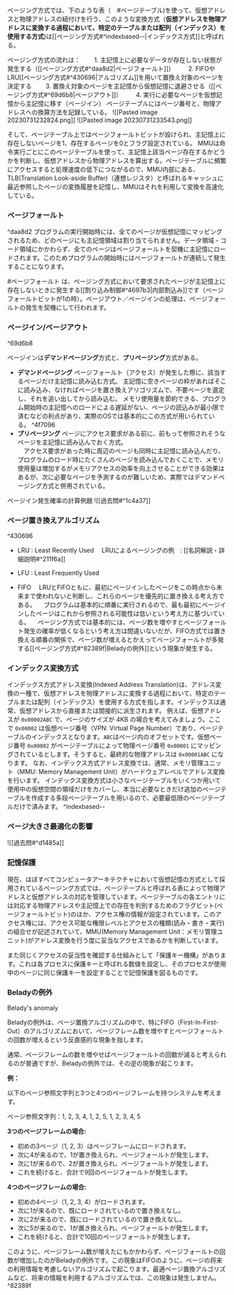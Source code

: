 ページング方式では、下のような表（　#ページテーブル)を使って、仮想アドレスと物理アドレスの紐付けを行う、このような変換方式（**仮想アドレスを物理アドレスに変換する過程において、特定のテーブルまたは配列（インデックス）を使用する方式**)は[[ページング方式#^indexbased--|インデックス方式]]と呼ばれる。

ページング方式の流れは：
　　1. 主記憶上に必要なデータが存在しない状態が発生する（[[ページング方式#^daa8d2|ページフォールト]]）
　　2. FIFOやLRU[[ページング方式#^430696|アルゴリズム]]を用いて置換え対象のページを決定する
　　3. 置換え対象のページを主記憶から仮想記憶に退避させる（[[ページング方式#^69d6b8|ページアウト]]）
　　4. 実行に必要なページを仮想記憶から主記憶に移す（ページイン）
ページテーブルにはページ番号と、物理アドレスへの換算方法を記録している。
![[Pasted image 20230731232824.png]]
![[Pasted image 20230731233543.png]]

そして、ページテーブル上ではページフォールトビットが設けられ、主記憶上に存在しないページを1、存在するページを0とフラグ設定されている。
MMUは命令実行ごとにこのページテーブルを使って、主記憶上該当ページ存在するかどうかを判断し、仮想アドレスから物理アドレスを算出する。ページテーブルに頻繁にアクセスすると処理速度の低下につながるので、MMU内部にある、TLB(Translation Look-aside Buffer)（連想レジスタ）と呼ばれるキャッシュに最近参照したページの変換履歴を記憶し、MMUはそれを利用して変換を高速化している。

### ページフォールト

^daa8d2
プログラムの実行開始時には、全てのページが仮想記憶にマッピングされるため、どのページにも主記憶領域は割り当てられません。データ領域・コード領域にかかわらず、全てのページはページフォールトを契機に主記憶にロードされます。このためプログラムの開始時にはページフォールトが連続して発生することになります。

#ページフォールト は、ページング方式において要求されたページが主記憶上に存在しないときに発生する[[割り込み制御#^4697b3|内部割込み]]です（ページフォールトビットが1の時）。ページアウト／ページインの処理は、ページフォールトの発生を契機にして行われます。

### ページイン/ページアウト

^69d6b8

ページインは**デマンドページング**方式と、**プリページング**方式がある。
- **デマンドページング**
  ページフォールト（アクセス）が発生した際に、該当するページだけ主記憶に読み込む方式。
  主記憶に空きページの枠があればそこに読み込み、なければページを置き換えアリゴリズムで、不要ページを選定し、それを追い出してから読み込む。
  メモリ使用量を節約できる、プログラム開始時の主記憶へのロードによる遅延がない、ページの読込みが最小限で済むなどの利点があり、実際のOSでは基本的にこの方式が用いられている。
   ^4f7096
 - **プリページング**
   ページにアクセス要求がある前に、前もって参照されそうなページを主記憶に読み込んでおく方式。  
　アクセス要求があった時に周辺のページも同時に主記憶に読み込んだり、プログラムのロード時にたくさんのページを読み込んでおくことで、メモリ使用量は増加するがメモリアクセスの効率を向上させることができる効果はあるが、次に必要なページを予測するのが難しいため、実際ではデマンドページング方式と併用されている。

ページイン発生確率の計算例題
![[過去問#^1c4a37]]

### ページ置き換えアルゴリズム

^430696

- LRU : Least Recently Used
　LRUによるページングの例　: [[名詞解説・詳細説明#^211f6a]]
- LFU : Least Frequently Used

- FIFO
　LRUとFIFOともに、最初にページインしたページをこの時点から未来まで使われないと判断し、これらのページを優先的に置き換える考え方である。
　プログラムは基本的に順番に実行されるので、最も最初にページインしたページはこれから参照される可能性は低いという考え方に基づいている。
　ページング方式では基本的には、ページ数を増やすとページフォールト発生の確率が低くなるという考え方は間違いないだが、FIFO方式では置き換える順番の関係で、ページ数が増えるとかえってページフォールトが多発する[[ページング方式#^82389f|Beladyの例外]]という現象が発生する。

### インデックス変換方式
インデックス方式アドレス変換(Indexed Address Translation)は、アドレス変換の一種で、仮想アドレスを物理アドレスに変換する過程において、特定のテーブルまたは配列（インデックス）を使用する方式を指します。インデックスは通常、仮想アドレスから直接または間接的に派生されます。
例えば、仮想アドレスが `0x00002ABC` で、ページのサイズが 4KB の場合を考えてみましょう。ここで `0x00002` は仮想ページ番号（VPN: Virtual Page Number）であり、ページテーブルのインデックスとなります。`ABC`はページ内のオフセットです。仮想ページ番号 `0x00002` がページテーブルによって物理ページ番号 `0x00001` にマッピングされているとします。そうすると、最終的な物理アドレスは `0x00001ABC` になります。
なお、インデックス方式アドレス変換では、通常、メモリ管理ユニット（MMU: Memory Management Unit）がハードウェアレベルでアドレス変換を行います。
インデックス変換方式は小さなページテーブルをいくつか用いて使用中の仮想空間の領域だけをカバーし、本当に必要なときだけ追加のページテーブルを作成する多段ページテーブルを用いるので、必要最低限のページテーブルだけで済みます。
^indexbased--

### ページ大きさ最適化の影響
![[過去問#^d1485a]]

### 記憶保護
現在、ほぼすべてコンピュータアーキテクチャにおいて仮想記憶の方式として採用されているページング方式では、ページテーブルと呼ばれる表によって物理アドレスと仮想アドレスの対応を管理しています。ページテーブルの各エントリには対応する物理アドレスや主記憶上での存在を判別するためのフラグビット(ページフォールトビット)のほか、アクセス権の情報が設定されています。このアクセス権には、アクセス可能な権限レベルとアクセスの種類(読み・書き・実行)の組合せが記述されていて、MMU(Memory Management Unit：メモリ管理ユニット)がアドレス変換を行う度に妥当なアクセスであるかを判断しています。  
  
また同じくアクセスの妥当性を確認する仕組みとして「保護キー機構」があります。これは各プロセスに保護キーと呼ばれる数値を設定し、そのプロセスが使用中のページに同じ保護キーを設定することで記憶保護を図るものです。

### Beladyの例外
Belady's anomaly

Beladyの例外は、ページ置換アルゴリズムの中で、特にFIFO（First-In-First-Out）のアルゴリズムにおいて、ページフレーム数を増やすとページフォールトの回数が増えるという反直感的な現象を指します。

通常、ページフレームの数を増やせばページフォールトの回数が減ると考えられるのが普通ですが、Beladyの例外では、その逆の現象が起こります。

**例：**

以下のページ参照文字列と3つと4つのページフレームを持つシステムを考えます。

ページ参照文字列：1, 2, 3, 4, 1, 2, 5, 1, 2, 3, 4, 5

**3つのページフレームの場合:**

- 初めの3ページ（1, 2, 3）はページフレームにロードされます。
- 次に4が来るので、1が置き換えられ、ページフォールトが発生します。
- 次に1が来るので、2が置き換えられ、ページフォールトが発生します。
- これを続けると、合計で9回のページフォールトが発生します。

**4つのページフレームの場合:**

- 初めの4ページ（1, 2, 3, 4）がロードされます。
- 次に1が来るので、既にロードされているので置き換えなし。
- 次に2が来るので、既にロードされているので置き換えなし。
- 次に5が来るので、1が置き換えられ、ページフォールトが発生します。
- これを続けると、合計で10回のページフォールトが発生します。

このように、ページフレーム数が増えたにもかかわらず、ページフォールトの回数が増加したのがBeladyの例外です。この現象はFIFOのように、ページの将来の利用情報を考慮しないアルゴリズムで起こります。最適ページ置換アルゴリズムなど、将来の情報を利用するアルゴリズムでは、この現象は発生しません。 ^82389f
